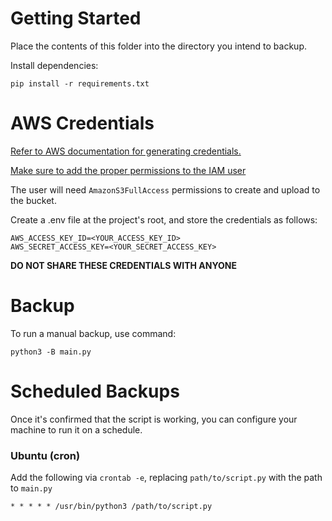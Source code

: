 # Getting Started

Place the contents of this folder into the directory you intend to backup.

Install dependencies:

```
pip install -r requirements.txt
```

# AWS Credentials

[Refer to AWS documentation for generating credentials.](https://docs.aws.amazon.com/keyspaces/latest/devguide/access.credentials.html)

[Make sure to add the proper permissions to the IAM user](https://docs.aws.amazon.com/IAM/latest/UserGuide/access_policies_create-console.html)

The user will need `AmazonS3FullAccess` permissions to create and upload to the bucket.

Create a .env file at the project's root, and store the credentials as follows:

```
AWS_ACCESS_KEY_ID=<YOUR_ACCESS_KEY_ID>
AWS_SECRET_ACCESS_KEY=<YOUR_SECRET_ACCESS_KEY>
```

**DO NOT SHARE THESE CREDENTIALS WITH ANYONE**

# Backup

To run a manual backup, use command:

```
python3 -B main.py
```

# Scheduled Backups

Once it's confirmed that the script is working, you can configure your machine to run it on a schedule.

### Ubuntu (cron)

Add the following via `crontab -e`, replacing `path/to/script.py` with the path to `main.py`

```
* * * * * /usr/bin/python3 /path/to/script.py
```
